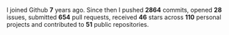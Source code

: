 
I joined Github **7** years ago. Since then I pushed **2864** commits, opened **28** issues, submitted **654** pull requests, received **46** stars across **110** personal projects and contributed to **51** public repositories.
